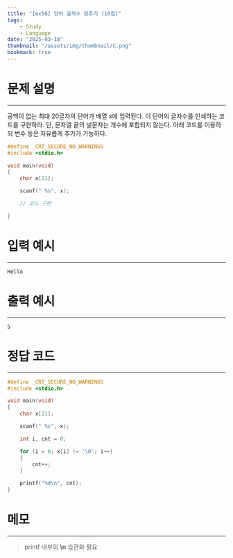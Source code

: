 ```yaml
---
title: "[ex56] 단어 글자수 맞추기 (10점)"
tags:
    - Study
    - Language
date: "2025-03-18"
thumbnail: "/assets/img/thumbnail/C.png"
bookmark: true
---
```

# 문제 설명
---
공백이 없는 최대 20글자의 단어가 배열 x에 입력된다.
이 단어의 글자수를 인쇄하는 코드를 구현하라.
단, 문자열 끝의 널문자는 개수에 포함되지 않는다.
아래 코드를 이용하되 변수 등은 자유롭게 추가가 가능하다.

```c
#define _CRT_SECURE_NO_WARNINGS
#include <stdio.h>

void main(void)
{
	char x[21];

	scanf(" %s", x);

	// 코드 구현

}
```

# 입력 예시
---

```
Hello
```

# 출력 예시
---

```
5
```

# 정답 코드
---

```c
#define _CRT_SECURE_NO_WARNINGS
#include <stdio.h>

void main(void)
{
	char x[21];

	scanf(" %s", x);

	int i, cnt = 0;

	for (i = 0; x[i] != '\0'; i++)
	{
		cnt++;
	}	

	printf("%d\n", cnt);
}
```

# 메모
---
> printf 내부의 **\n** 습관화 필요